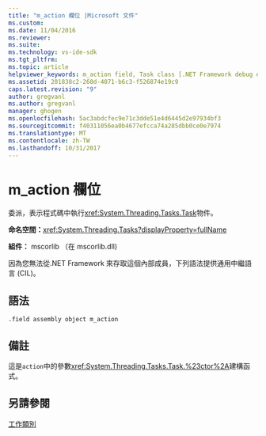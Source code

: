 ```yaml
---
title: "m_action 欄位 |Microsoft 文件"
ms.custom: 
ms.date: 11/04/2016
ms.reviewer: 
ms.suite: 
ms.technology: vs-ide-sdk
ms.tgt_pltfrm: 
ms.topic: article
helpviewer_keywords: m_action field, Task class [.NET Framework debug engines]
ms.assetid: 201838c2-260d-4071-b6c3-f526874e19c9
caps.latest.revision: "9"
author: gregvanl
ms.author: gregvanl
manager: ghogen
ms.openlocfilehash: 5ac3abdcfec9e71c3dde51e4d6445d2e97934bf3
ms.sourcegitcommit: f40311056ea0b4677efcca74a285dbb0ce0e7974
ms.translationtype: MT
ms.contentlocale: zh-TW
ms.lasthandoff: 10/31/2017
---
```

# <a name="maction-field"></a>m_action 欄位
委派，表示程式碼中執行<xref:System.Threading.Tasks.Task>物件。  
  
 **命名空間：**<xref:System.Threading.Tasks?displayProperty=fullName>  
  
 **組件：** mscorlib （在 mscorlib.dll)  
  
 因為您無法從.NET Framework 來存取這個內部成員，下列語法提供通用中繼語言 (CIL)。  
  
## <a name="syntax"></a>語法  
  
```  
.field assembly object m_action  
```  
  
## <a name="remarks"></a>備註  
 這是`action`中的參數<xref:System.Threading.Tasks.Task.%23ctor%2A>建構函式。  
  
## <a name="see-also"></a>另請參閱  
 [工作類別](../../extensibility/debugger/task-class-internal-members.md)